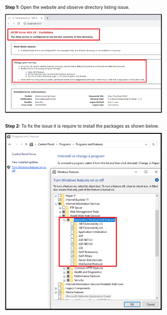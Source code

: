 **Step 1:** Open the website and observe directory listing issue.<br/>

![Usage](DirectoryListing/1.png)
<br/><br/>

**Step 2:** To fix the issue it is require to install the packages as shown below.<br/>

![Usage](DirectoryListing/2.png)
<br/><br/>


